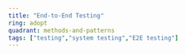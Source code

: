 ```yaml
---
title: "End-to-End Testing"
ring: adopt
quadrant: methods-and-patterns
tags: ["testing","system testing","E2E testing"]
---
```


